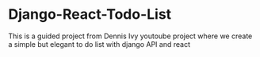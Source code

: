 # Django-React-Todo-List

This is a guided project from Dennis Ivy youtoube project where we create a simple but elegant to do list with django API and react
